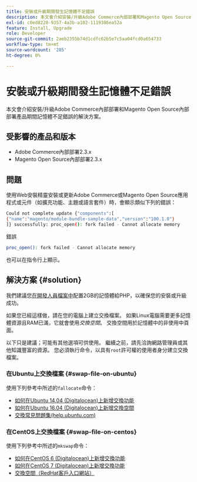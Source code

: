 ```yaml
---
title: 安裝或升級期間發生記憶體不足錯誤
description: 本文會介紹安裝/升級Adobe Commerce內部部署和Magento Open Source內部部署產品期間記憶體不足錯誤的解決方案。
exl-id: c0ed8228-9357-4a3b-a102-1119386ea52a
feature: Install, Upgrade
role: Developer
source-git-commit: 2aeb2355b74d1cdfc62b5e7c5aa04fcd0a654733
workflow-type: tm+mt
source-wordcount: '285'
ht-degree: 0%

---
```


# 安裝或升級期間發生記憶體不足錯誤

本文會介紹安裝/升級Adobe Commerce內部部署和Magento Open Source內部部署產品期間記憶體不足錯誤的解決方案。

## 受影響的產品和版本

* Adobe Commerce內部部署2.3.x
* Magento Open Source內部部署2.3.x

## 問題

使用Web安裝精靈安裝或更新Adobe Commerce或Magento Open Source應用程式或元件（如擴充功能、主題或語言套件）時，會顯示類似下列的錯誤：

```bash
Could not complete update {"components":[
{"name":"magento/module-bundle-sample-data","version":"100.1.0"}
]} successfully: proc_open(): fork failed - Cannot allocate memory
```

錯誤

```bash
proc_open(): fork failed - Cannot allocate memory
```

也可以在指令行上顯示。

## 解決方案 {#solution}

我們建議您[在開發人員檔案中](https://experienceleague.adobe.com/en/docs/commerce-operations/installation-guide/prerequisites/php-settings)配置2GB的記憶體給PHP，以確保您的安裝或升級成功。

如果您已經這樣做，請在您的電腦上建立交換檔案。 如果Linux電腦需要更多記憶體資源且RAM已滿，它就會使用&#x200B;*交換空間*。 交換空間用於記憶體中的非使用中頁面。

以下只是建議；可能有其他選項可供使用。 繼續之前，請先洽詢網路管理員或其他知識豐富的資源。 您必須執行命令，以具有`root`許可權的使用者身分建立交換檔案。

### 在Ubuntu上交換檔案 {#swap-file-on-ubuntu}

使用下列參考中所述的`fallocate`命令：

* [如何在Ubuntu 14.04 (Digitalocean)上新增交換功能](https://www.digitalocean.com/community/tutorials/how-to-add-swap-on-ubuntu-14-04)
* [如何在Ubuntu 16.04 (Digitalocean)上新增交換空間](https://www.digitalocean.com/community/tutorials/how-to-add-swap-space-on-ubuntu-16-04)
* [交換常見問題集(help.ubuntu.com)](https://help.ubuntu.com/community/SwapFaq)

### 在CentOS上交換檔案 {#swap-file-on-centos}

使用下列參考中所述的`mkswap`命令：

* [如何在CentOS 6 (Digitalocean)上新增交換功能](https://www.digitalocean.com/community/tutorials/how-to-add-swap-on-centos-6)
* [如何在CentOS 7 (Digitalocean)上新增交換功能](https://www.digitalocean.com/community/tutorials/how-to-add-swap-on-centos-7)
* [交換空間（RedHat客戶入口網站）](https://access.redhat.com/documentation/en-US/Red_Hat_Enterprise_Linux/6/html/Storage_Administration_Guide/ch-swapspace.html)
